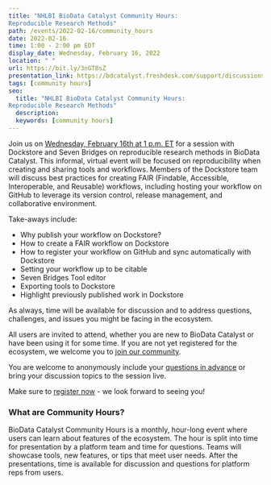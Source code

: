 ```yaml
---
title: "NHLBI BioData Catalyst Community Hours: 
Reproducible Research Methods"
path: /events/2022-02-16/community_hours
date: 2022-02-16
time: 1:00 - 2:00 pm EDT
display_date: Wednesday, February 16, 2022
location: " "
url: https://bit.ly/3nGT8sZ
presentation_link: https://bdcatalyst.freshdesk.com/support/discussions/topics/60000406846
tags: [community hours]
seo:
  title: "NHLBI BioData Catalyst Community Hours: 
Reproducible Research Methods"
  description:
  keywords: [community hours]
---
```


Join us on [Wednesday, February 16th at 1 p.m. ET](https://bit.ly/3nGT8sZ) for a session with Dockstore and Seven Bridges on reproducible research methods in BioData Catalyst. This informal, virtual event will be focused on reproducibility when creating and sharing tools and workflows. Members of the Dockstore team will discuss best practices for creating FAIR (Findable, Accessible, Interoperable, and Reusable) workflows, including hosting your workflow on GitHub to leverage its version control, release management, and collaborative environment. 


Take-aways include:
- Why publish your workflow on Dockstore?
- How to create a FAIR workflow on Dockstore
- How to register your workflow on GitHub and sync automatically with Dockstore
- Setting your workflow up to be citable
- Seven Bridges Tool editor
- Exporting tools to Dockstore
- Highlight previously published work in Dockstore

As always, time will be available for discussion and to address questions, challenges, and issues you might be facing in the ecosystem.

All users are invited to attend, whether you are new to BioData Catalyst or have been using it for some time. If you are not yet registered for the ecosystem, we welcome you to [join our community](https://biodatacatalyst.nhlbi.nih.gov/contact/ecosystem).

You are welcome to anonymously include your [questions in advance](https://forms.gle/hR9noQnAUcSn5STt7) or bring your discussion topics to the session live. 

Make sure to [register now](https://bit.ly/3nGT8sZ) - we look forward to seeing you!

### What are Community Hours?

BioData Catalyst Community Hours is a monthly, hour-long event where users can learn about features of the ecosystem. The hour is split into time for presentation by a platform team and time for questions. Teams will showcase tools, new features, or tips that meet user needs. After the presentations, time is available for discussion and questions for platform reps from users.